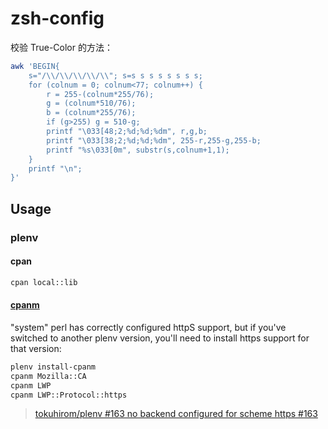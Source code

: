 # zsh-config

校验 True-Color 的方法：

```sh
awk 'BEGIN{
    s="/\\/\\/\\/\\/\\"; s=s s s s s s s s;
    for (colnum = 0; colnum<77; colnum++) {
        r = 255-(colnum*255/76);
        g = (colnum*510/76);
        b = (colnum*255/76);
        if (g>255) g = 510-g;
        printf "\033[48;2;%d;%d;%dm", r,g,b;
        printf "\033[38;2;%d;%d;%dm", 255-r,255-g,255-b;
        printf "%s\033[0m", substr(s,colnum+1,1);
    }
    printf "\n";
}'
```

## Usage

### plenv


#### cpan

```sh
cpan local::lib
```

#### [cpanm](http://cpanmin.us/)

"system" perl has correctly configured httpS support, but if you've switched to another plenv version, you'll need to install https support for that version:

```sh
plenv install-cpanm
cpanm Mozilla::CA
cpanm LWP
cpanm LWP::Protocol::https
```

> [tokuhirom/plenv #163 no backend configured for scheme https #163](https://github.com/tokuhirom/plenv/issues/163)
